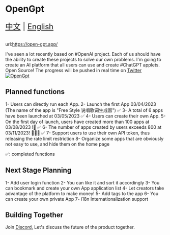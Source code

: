 # OpenGpt
<div style="font-size: 1.5rem;">
  <a href="./README.md">中文</a> |
  <a href="./readme_en.md">English</a>
</div>
</br>

url:https://open-gpt.app/

I've seen a lot recently based on #OpenAI project. Each of us should have the ability to create these projects to solve our own problems. 
I'm going to create an AI platform that all users can use and create #ChatGPT applets. Open Source!
The progress will be pushed in real time on [Twitter](https://twitter.com/EclipsePrayer)
[![OpenGpt](./public/screenshot.png)](https://twitter.com/EclipsePrayer)

## Planned functions
1- Users can directly run each App.
2- Launch the first App 03/04/2023 (The name of the app is "Free Style 说唱歌词生成器") ✅
3- A total of 6 apps have been launched at 03/05/2023 ✅
4- Users can create their own App.
5- On the first day of launch, users have created more than 100 apps at 03/08/2023 !🤯 ✅
6- The number of apps created by users exceeds 800 at 03/11/2023! 🤯🤯🤯 ✅
7- Support users to use their own API token, thus releasing the rate limit restriction
8- Organize some apps that are obviously not easy to use, and hide them on the home page

✅: completed functions

## Next Stage Planning
1- Add user login function
2- You can like it and sort it accordingly
3- You can bookmark and create your own App application list
4- Let creators take advantage of the platform to make money!
5- Add tags to the app
6- You can create your own private App
7- i18n Internationalization support

## Building Together
Join [Discord](https://discord.gg/84J7aMyyCG), Let's discuss the future of the product together.
